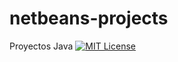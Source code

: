 # netbeans-projects
Proyectos Java
[![MIT License](https://img.shields.io/badge/License-MIT-green.svg)](https://choosealicense.com/licenses/mit/)

